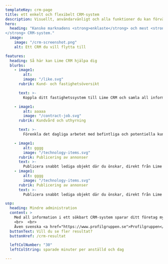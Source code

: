 ```yaml
---
templateKey: crm-page
title: ett enkelt och flexibelt CRM-system
description: Visuellt, användarvänligt och alla funktioner du kan förvänta dig. Ja, Lime CRM är kanske marknadens <strong>enklaste</strong> och mest <strong>flexibla</strong> CRM-system.
hero:
  heading: "Kanske marknadens <strong>enklaste</strong> och mest <strong>flexibla
</strong> CRM-system."
  image:
    image: "/crm-screenshot.png"
    alt: Ett CRM du vill flytta till

features:
  heading: Så här kan Lime CRM hjälpa dig
  blurbs:
    - image1:
        alt:  
        image: "/like.svg"
      rubrik: Kund- och fastighetsöversikt

      text: >-
        Koppla ditt fastighetssystem till Lime CRM och samla all information du behöver för att på bästa sätt hantera ärenden och vårda relationerna. Här är allt lätt att hitta!

    - image1:
        alt: aaaaa
        image: "/contract-job.svg"
      rubrik: Kundvård och uthyrning

      text: >-
        Förenkla det dagliga arbetet med befintliga och potentiella kunder. Med Lime CRM har du koll på dina hyresgäster och prospekt, samt får hjälp att jobba proaktivt.

    - image1:
        alt: gggg
        image: "/technology-items.svg"
      rubrik: Publicering av annonser
      text: >-
        Publicera snabbt lediga objekt där du önskar, direkt från Lime CRM. Exempelvis på din webbplats, Objektvision eller Newst. Intresseanmälningarna landar sedan i systemet.
    - image1:
        alt: gggg
        image: "/technology-items.svg"
      rubrik: Publicering av annonser
      text: >-
        Publicera snabbt lediga objekt där du önskar, direkt från Lime CRM. Exempelvis på din webbplats, Objektvision eller Newst. Intresseanmälningarna landar sedan i systemet.

usp:
  heading: Mindre administration
  content: >
    Med all information i ett sökbart CRM-system sparar ditt företag mycket tid. Finska <a href="https://www.mercamer.fi">Mercamer Oy</a> uppskattar till exempel att de sparar minst 30 minuter per person och dag med Lime CRM.
    <br>  <br>
    Även svenska <a href="https://www.profilgruppen.se">Profilgruppen</a> minskar administrationen med Lime CRM:”Vi har definitivt sänkt våra administrationskostnader. Flödena har blivit så pass effektiviserade att vi slipper mycket extraarbete. Vi beräknar att vi sparar ungefär en halvtidstjänst med hjälp av Lime CRM.” - Mattias Lindahl, IT chef, ProfilGruppen.
  buttonText: Vill du se fler resultat?
  buttonHref: /crm-resultat

  leftColNumber: "30"
  leftColString: sparade minuter per anställd och dag

---
```

